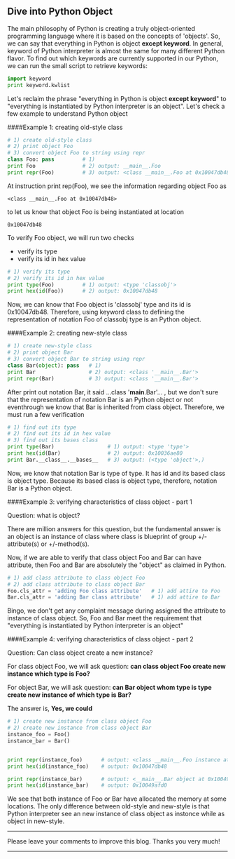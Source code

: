 ## Dive into Python Object

The main philosophy of Python is creating a truly object-oriented programming language where it is based on the concepts of 'objects'.  So, we can say that everything in Python is object **except keyword**.  In general, keyword of Python interpreter is almost the same for many different Python flavor.  To find out which keywords are currently supported in our Python, we can run the small script to retrieve keywords:
```python
import keyword
print keyword.kwlist
```
Let's reclaim the phrase "everything in Python is object **except keyword**" to "everything is instantiated by Python interpreter is an object".  Let's check a few example to understand Python object

####Example 1: creating old-style class
```python
# 1) create old-style class
# 2) print object Foo
# 3) convert object Foo to string using repr
class Foo: pass         # 1)
print Foo               # 2) output: __main__.Foo
print repr(Foo)         # 3) output: <class __main__.Foo at 0x10047db48>

```
At instruction print rep(Foo), we see the information regarding object Foo as 
```text
<class __main__.Foo at 0x10047db48>
```
to let us know that object Foo is being instantiated at location
```text
0x10047db48
```

To verify Foo object, we will run two checks

 * verify its type
 * verify its id in hex value

```python
# 1) verify its type
# 2) verify its id in hex value
print type(Foo)         # 1) output: <type 'classobj'>
print hex(id(Foo))      # 2) output: 0x10047db48

```

Now, we can know that Foo object is 'classobj' type and its id is 0x10047db48.  Therefore, using keyword class to defining the representation of notation Foo of classobj type is an Python object.


####Example 2: creating new-style class
```python
# 1) create new-style class
# 2) print object Bar
# 3) convert object Bar to string using repr
class Bar(object): pass   # 1)
print Bar                 # 2) output: <class '__main__.Bar'>
print repr(Bar)           # 3) output: <class '__main__.Bar'>

```
After print out notation Bar, it said ...class '__main__.Bar'...  , but we don't sure that the representation of notation Bar is an Python object or not eventhrough we know that Bar is inherited from class object.  Therefore, we must run a few verification

```python
# 1) find out its type
# 2) find out its id in hex value
# 3) find out its bases class
print type(Bar)                 # 1) output: <type 'type'>
print hex(id(Bar)               # 2) output: 0x10036ae80
print Bar.__class__.__bases__   # 3) output: (<type 'object'>,)
```

Now, we know that notation Bar is type of type.  It has id and its based class is object type.  Because its based class is object type, therefore, notation Bar is a Python object.


####Example 3: verifying characteristics of class object - part 1

Question: what is object?

There are million answers for this question, but the fundamental answer is an object is an instance of class where class is blueprint of group +/-attribute(s) or +/-method(s).

Now, if we are able to verify that class object Foo and Bar can have attribute, then Foo and Bar are absolutely the "object" as claimed in Python.


```python
# 1) add class attribute to class object Foo
# 2) add class attribute to class object Bar
Foo.cls_attr = 'adding Foo class attribute'   # 1) add attire to Foo
Bar.cls_attr = 'adding Bar class attribute'   # 1) add attire to Bar
```

Bingo, we don't get any complaint message during assigned the attribute to instance of class object.  So, Foo and Bar meet the requirement that "everything is instantiated by Python interpreter is an object"


####Example 4: verifying characteristics of class object - part 2

Question: Can class object create a new instance?

For class object Foo, we will ask question: **can class object Foo create new instance which type is Foo?**

For object Bar, we will ask question: **can Bar object whom type is type create new instance of which type is Bar?**

The answer is, **Yes, we could**

```python
# 1) create new instance from class object Foo
# 2) create new instance from class object Bar
instance_foo = Foo()
instance_bar = Bar()


print repr(instance_foo)      # output: <class __main__.Foo instance at 0x10047db48>
print hex(id(instance_foo)    # output: 0x10047db48

print repr(instance_bar)      # output: <__main__.Bar object at 0x10049afd0>
print hex(id(instance_bar)    # output: 0x10049afd0
```

We see that both instance of Foo or Bar have allocated the memory at some locations.  The only difference between old-style and new-style is that Python interpreter see an new instance of class object as instonce while as object in new-style.


<hr>
Please leave your comments to improve this blog.  Thanks you very much!
<hr>

